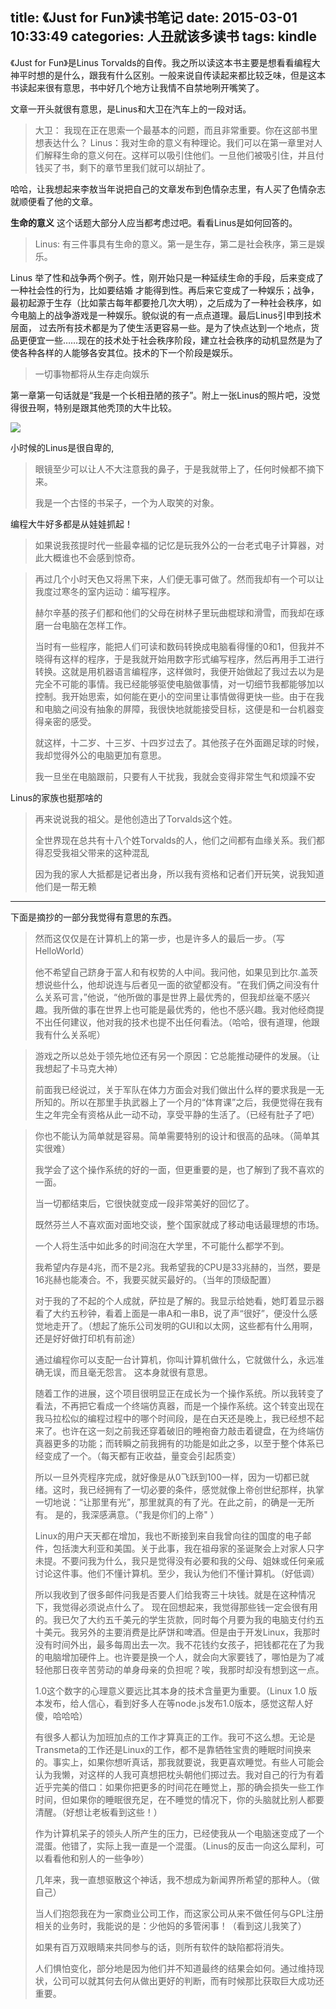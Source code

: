 title: 《Just for Fun》读书笔记
date: 2015-03-01 10:33:49
categories: 人丑就该多读书
tags: kindle
---
《Just for Fun》是Linus Torvalds的自传。我之所以读这本书主要是想看看编程大神平时想的是什么，跟我有什么区别。一般来说自传读起来都比较乏味，但是这本书读起来很有意思，书中好几个地方让我情不自禁地咧开嘴笑了。

文章一开头就很有意思，是Linus和大卫在汽车上的一段对话。
> 大卫： 我现在正在思索一个最基本的问题，而且非常重要。你在这部书里想表达什么？ 
> Linus：我对生命的意义有种理论。我们可以在第一章里对人们解释生命的意义何在。这样可以吸引住他们。一旦他们被吸引住，并且付钱买了书，剩下的章节里我们就可以胡扯了。

哈哈，让我想起来李敖当年说把自己的文章发布到色情杂志里，有人买了色情杂志就顺便看了他的文章。

**生命的意义** 这个话题大部分人应当都考虑过吧。看看Linus是如何回答的。
> Linus: 有三件事具有生命的意义。第一是生存，第二是社会秩序，第三是娱乐。

Linus 举了性和战争两个例子。性，刚开始只是一种延续生命的手段，后来变成了一种社会性的行为，比如要结婚 才能得到性。再后来它变成了一种娱乐；战争，最初起源于生存（比如蒙古每年都要抢几次大明），之后成为了一种社会秩序，如今电脑上的战争游戏是一种娱乐。貌似说的有一点点道理。最后Linus引申到技术层面， 过去所有技术都是为了使生活更容易一些。是为了快点达到一个地点，货品更便宜一些……现在的技术处于社会秩序阶段，建立社会秩序的动机显然是为了使各种各样的人能够各安其位。技术的下一个阶段是娱乐。

> 一切事物都将从生存走向娱乐
<!--more-->
第一章第一句话就是“我是一个长相丑陋的孩子”。附上一张Linus的照片吧，没觉得很丑啊，特别是跟其他秃顶的大牛比较。

![](http://upload.wikimedia.org/wikipedia/commons/thumb/6/69/Linus_Torvalds.jpeg/220px-Linus_Torvalds.jpeg)

小时候的Linus是很自卑的,
> 眼镜至少可以让人不大注意我的鼻子，于是我就带上了，任何时候都不摘下来。
> 
> 我是一个古怪的书呆子，一个为人取笑的对象。

编程大牛好多都是从娃娃抓起！
> 如果说我孩提时代一些最幸福的记忆是玩我外公的一台老式电子计算器，对此大概谁也不会感到惊奇。

>再过几个小时天色又将黑下来，人们便无事可做了。然而我却有一个可以让我度过寒冬的室内运动：编写程序。
>
>  赫尔辛基的孩子们都和他们的父母在树林子里玩曲棍球和滑雪，而我却在琢磨一台电脑在怎样工作。
> 
> 当时有一些程序，能把人们可读和数码转换成电脑看得懂的0和1，但我并不晓得有这样的程序，于是我就开始用数字形式编写程序，然后再用手工进行转换。这就是用机器语言编程序，这样做时，我便开始做起了我过去以为是完全不可能的事情。我已经能够驱使电脑做事情，对一切细节我都能够加以控制。我开始思索，如何能在更小的空间里让事情做得更快一些。由于在我和电脑之间没有抽象的屏障，我很快地就能接受目标，这便是和一台机器变得亲密的感受。
> 
> 就这样，十二岁、十三岁、十四岁过去了。其他孩子在外面踢足球的时候，我却觉得外公的电脑更加有意思。
> 
> 我一旦坐在电脑跟前，只要有人干扰我，我就会变得非常生气和烦躁不安

Linus的家族也挺那啥的

> 再来说说我的祖父。是他创造出了Torvalds这个姓。
> 
> 全世界现在总共有十八个姓Torvalds的人，他们之间都有血缘关系。我们都得忍受我祖父带来的这种混乱
> 
> 因为我的家人大抵都是记者出身，所以我有资格和记者们开玩笑，说我知道他们是一帮无赖

---------
下面是摘抄的一部分我觉得有意思的东西。
> 然而这仅仅是在计算机上的第一步，也是许多人的最后一步。（写HelloWorld）
> 
> 他不希望自己跻身于富人和有权势的人中间。我问他，如果见到比尔.盖茨想说些什么，他却说连与后者见一面的欲望都没有。“在我们俩之间没有什么关系可言，”他说，“他所做的事是世界上最优秀的，但我却丝毫不感兴趣。我所做的事在世界上也可能是最优秀的，他也不感兴趣。我对他经商提不出任何建议，他对我的技术也提不出任何看法。（哈哈，很有道理，他跟我有什么关系呢）

>游戏之所以总处于领先地位还有另一个原因：它总能推动硬件的发展。（让我想起了卡马克大神）
>
>前面我已经说过，关于军队在体力方面会对我们做出什么样的要求我是一无所知的。所以在那里手执武器上了一个月的“体育课”之后，我便觉得在我有生之年完全有资格从此一动不动，享受平静的生活了。（已经有肚子了吧）

> 你也不能认为简单就是容易。简单需要特别的设计和很高的品味。（简单其实很难）
> 
> 我学会了这个操作系统的好的一面，但更重要的是，也了解到了我不喜欢的一面。
> 
> 当一切都结束后，它很快就变成一段非常美好的回忆了。
> 
> 既然芬兰人不喜欢面对面地交谈，整个国家就成了移动电话最理想的市场。
> 
> 一个人将生活中如此多的时间泡在大学里，不可能什么都学不到。
> 
> 我希望内存是4兆，而不是2兆。我希望我的CPU是33兆赫的，当然，要是16兆赫也能凑合。不，我要买就买最好的。（当年的顶级配置）
> 
> 对于我的了不起的个人成就，萨拉是了解的。我显示给她看，她盯着显示器看了大约五秒钟，看着上面是一串A和一串B，说了声“很好”，便没什么感觉地走开了。（想起了施乐公司发明的GUI和以太网，这些都有什么用啊，还是好好做打印机有前途）
> 
> 通过编程你可以支配一台计算机，你叫计算机做什么，它就做什么，永远准确无误，而且毫无怨言。 这本身就很有意思。
> 
> 随着工作的进展，这个项目很明显正在成长为一个操作系统。所以我转变了看法，不再把它看成一个终端仿真器，而是一个操作系统。这个转变出现在我马拉松似的编程过程中的哪个时间段，是在白天还是晚上，我已经想不起来了。也许在这一刻之前我还穿着破旧的睡袍奋力敲击着键盘，在为终端仿真器更多的功能；而转瞬之前我拥有的功能是如此之多，以至于整个体系已经变成了一个。（每天都有正收益，量变会引起质变）
> 
> 所以一旦外壳程序完成，就好像是从0飞跃到100一样，因为一切都已就绪。这时，我已经拥有了一切必要的条件，感觉就像上帝创世纪那样，执掌一切地说：“让那里有光”，那里就真的有了光。在此之前，的确是一无所有。 是的，我深感满意。（"我是你们的上帝" ）
> 
> Linux的用户天天都在增加，我也不断接到来自我曾向往的国度的电子邮件，包括澳大利亚和美国。关于此事，我在祖母家的圣诞聚会上对家人只字未提。不要问我为什么，我只是觉得没有必要和我的父母、姐妹或任何亲戚讨论这件事。他们不懂计算机。至少，我认为他们不懂计算机。（好低调）
> 
> 所以我收到了很多邮件问我是否要人们给我寄三十块钱。就是在这种情况下，我觉得必须说点什么了。 现在回想起来，我觉得那些钱一定会很有用的。我已欠了大约五千美元的学生货款，同时每个月要为我的电脑支付约五十美元。我另外的主要消费是比萨饼和啤酒。但是由于开发Linux，我那时没有时间外出，最多每周出去一次。我不花钱约女孩子，把钱都花在了为我的电脑增加硬件上。也许要是换一个人，就会向大家要钱了，哪怕是为了减轻他那日夜辛苦劳动的单身母亲的负担呢？唉，我那时却没有想到这一点。
> 
> 1.0这个数字的心理意义要远比其本身的技术含量更为重要。（Linux 1.0 版本发布，给人信心，看到好多人在等node.js发布1.0版本，感觉这帮人好傻，哈哈哈）
> 
> 有很多人都认为加班加点的工作才算真正的工作。我可不这么想。无论是Transmeta的工作还是Linux的工作，都不是靠牺牲宝贵的睡眠时间换来的。事实上，如果你想听真话，那我就要说，我更喜欢睡觉。有些人可能会认为我懒，对这样的人我可真想把枕头朝他们掷过去。我对自己的行为有着近乎完美的借口：如果你把更多的时间花在睡觉上，那的确会损失一些工作时间，但如果你的睡眠很充足，在不睡觉的情况下，你的头脑就比别人都要清醒。（好想让老板看到这些！）
> 
> 作为计算机呆子的领头人所产生的压力，已经使我从一个电脑迷变成了一个混蛋。他错了，实际上我一直是一个混蛋。（Linus的反击一向这么犀利，可以看看他和别人的一些争吵）
> 
> 几年来，我一直想驱散这个神话，我不想成为新闻界所希望的那种人。（做自己）
> 
> 当人们抱怨我在为一家商业公司工作，而这家公司从来不做任何与GPL注册相关的业务时，我能说的是：少他妈的多管闲事！（看到这儿我笑了）
> 
> 如果有百万双眼睛来共同参与的话，则所有软件的缺陷都将消失。
> 
> 人们惧怕变化，部分地是因为他们并不知道最终的结果会如何。通过维持现状，公司可以就其何去何从做出更好的判断，而有时候那比获取巨大成功还重要。